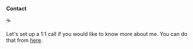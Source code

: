 **Contact**

☕️

Let's set up a 1:1 call if you would like to know more about me. You can do that from [here](https://bio.link/sazidthe1).